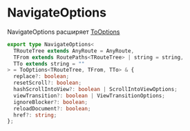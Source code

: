 # NavigateOptions

NavigateOptions расширяет [ToOptions](./ToOptions.md)

```ts
export type NavigateOptions<
  TRouteTree extends AnyRoute = AnyRoute,
  TFrom extends RoutePaths<TRouteTree> | string = string,
  TTo extends string = ""
> = ToOptions<TRouteTree, TFrom, TTo> & {
  replace?: boolean;
  resetScroll?: boolean;
  hashScrollIntoView?: boolean | ScrollIntoViewOptions;
  viewTransition?: boolean | ViewTransitionOptions;
  ignoreBlocker?: boolean;
  reloadDocument?: boolean;
  href?: string;
};
```

